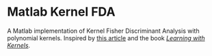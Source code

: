# Matlab Kernel FDA
A Matlab implementation of Kernel Fisher Discriminant Analysis with polynomial kernels.
Inspired by [this article](http://journals.plos.org/ploscompbiol/article?id=10.1371/journal.pcbi.1002057) and the book [*Learning with Kernels*](https://mitpress.mit.edu/books/learning-kernels).
